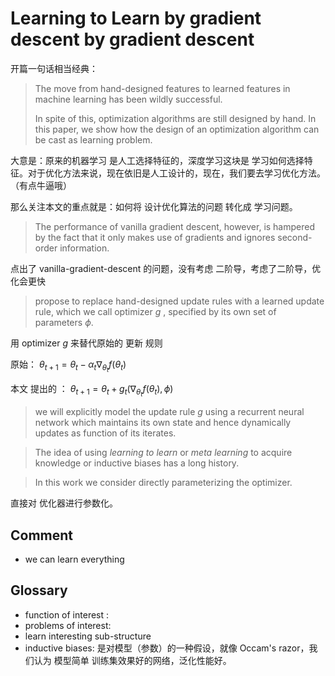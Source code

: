 # Learning to Learn by gradient descent by gradient descent

开篇一句话相当经典：

> The move from hand-designed features to learned features in machine learning has been wildly successful.
>
> In spite of this, optimization algorithms are still designed by hand. In this paper, we show how the design of an optimization algorithm can be cast as learning problem.

大意是：原来的机器学习 是人工选择特征的，深度学习这块是 学习如何选择特征。对于优化方法来说，现在依旧是人工设计的，现在，我们要去学习优化方法。（有点牛逼哦）

那么关注本文的重点就是：如何将 设计优化算法的问题 转化成 学习问题。



> The performance of vanilla gradient descent, however, is hampered by the fact that it only makes use of gradients and ignores second-order information.

点出了 vanilla-gradient-descent 的问题，没有考虑 二阶导，考虑了二阶导，优化会更快



> propose to replace hand-designed update rules with a learned update rule, which we call optimizer $g$ , specified by its own set of parameters $\phi$.

用 optimizer $g$ 来替代原始的 更新 规则

原始： $\theta_{t+1} = \theta_t - \alpha_t \nabla_{\theta_t} f(\theta_t)$

本文 提出的 ： $\theta_{t+1} = \theta_t + g_t\Biggr(\nabla_{\theta_t}f(\theta_t),\phi\Biggr)$



> we will explicitly model the update rule $g$ using a recurrent neural network which maintains its own state and hence dynamically updates as function of its iterates.





> The idea of using *learning to learn* or *meta learning* to acquire knowledge or inductive biases has a long history.



> In this work we consider directly parameterizing the optimizer.

直接对 优化器进行参数化。



## Comment

* we can learn everything



## Glossary

* function of interest : 
* problems of interest: 
* learn interesting sub-structure
* inductive biases:  是对模型（参数）的一种假设，就像  Occam's razor，我们认为 模型简单 训练集效果好的网络，泛化性能好。